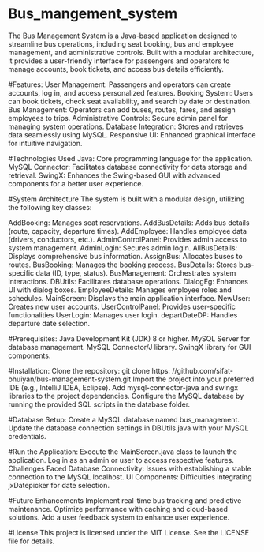 # Bus_mangement_system
The Bus Management System is a Java-based application designed to streamline bus operations, including seat booking, bus and employee management, and administrative controls. Built with a modular architecture, it provides a user-friendly interface for passengers and operators to manage accounts, book tickets, and access bus details efficiently.

#Features:
User Management: Passengers and operators can create accounts, log in, and access personalized features.
Booking System: Users can book tickets, check seat availability, and search by date or destination.
Bus Management: Operators can add buses, routes, fares, and assign employees to trips.
Administrative Controls: Secure admin panel for managing system operations.
Database Integration: Stores and retrieves data seamlessly using MySQL.
Responsive UI: Enhanced graphical interface for intuitive navigation.

#Technologies Used
Java: Core programming language for the application.
MySQL Connector: Facilitates database connectivity for data storage and retrieval.
SwingX: Enhances the Swing-based GUI with advanced components for a better user experience.

#System Architecture
The system is built with a modular design, utilizing the following key classes:

AddBooking: Manages seat reservations.
AddBusDetails: Adds bus details (route, capacity, departure times).
AddEmployee: Handles employee data (drivers, conductors, etc.).
AdminControlPanel: Provides admin access to system management.
AdminLogin: Secures admin login.
AllBusDetails: Displays comprehensive bus information.
AssignBus: Allocates buses to routes.
BusBooking: Manages the booking process.
BusDetails: Stores bus-specific data (ID, type, status).
BusManagement: Orchestrates system interactions.
DBUtils: Facilitates database operations.
DialogEg: Enhances UI with dialog boxes.
EmployeeDetails: Manages employee roles and schedules.
MainScreen: Displays the main application interface.
NewUser: Creates new user accounts.
UserControlPanel: Provides user-specific functionalities
UserLogin: Manages user login.
departDateDP: Handles departure date selection.


#Prerequisites:
Java Development Kit (JDK) 8 or higher.
MySQL Server for database management.
MySQL Connector/J library.
SwingX library for GUI components.

#Installation:
Clone the repository: git clone https: //github.com/sifat-bhuiyan/bus-management-system.git
Import the project into your preferred IDE (e.g., IntelliJ IDEA, Eclipse).
Add mysql-connector-java and swingx libraries to the project dependencies.
Configure the MySQL database by running the provided SQL scripts in the database folder.

#Database Setup:
Create a MySQL database named bus_management.
Update the database connection settings in DBUtils.java with your MySQL credentials.

#Run the Application:
Execute the MainScreen.java class to launch the application.
Log in as an admin or user to access respective features.
Challenges Faced
Database Connectivity: Issues with establishing a stable connection to the MySQL localhost.
UI Components: Difficulties integrating jxDatepicker for date selection.

#Future Enhancements
Implement real-time bus tracking and predictive maintenance.
Optimize performance with caching and cloud-based solutions.
Add a user feedback system to enhance user experience.

#License
This project is licensed under the MIT License. See the LICENSE file for details.
